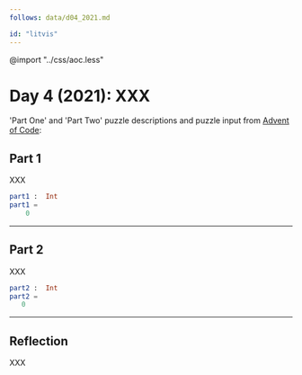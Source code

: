 ```yaml
---
follows: data/d04_2021.md

id: "litvis"
---
```


@import "../css/aoc.less"

# Day 4 (2021): XXX

'Part One' and 'Part Two' puzzle descriptions and puzzle input from [Advent of Code](https://adventofcode.com/2021/day/4):

## Part 1

XXX

```elm {l r}
part1 :  Int
part1 =
    0
```

---

## Part 2

XXX

```elm {l r}
part2 :  Int
part2 =
   0
```

---

## Reflection

XXX
